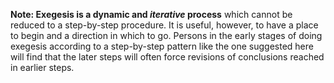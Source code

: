 **Note: Exegesis is a dynamic and *iterative* process** which cannot be reduced to a step-by-step procedure. It is useful, however, to have a place to begin and a direction in which to go. Persons in the early stages of doing exegesis according to a step-by-step pattern like the one suggested here will find that the later steps will often force revisions of conclusions reached in earlier steps.
